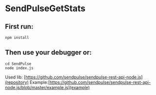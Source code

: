 # SendPulseGetStats

## First run:

```
npm install
```

## Then use your debugger or:

```
cd SendPulse
node index.js
```

Used lib: [https://github.com/sendpulse/sendpulse-rest-api-node.js](repository)
Example:[https://github.com/sendpulse/sendpulse-rest-api-node.js/blob/master/example.js](example)